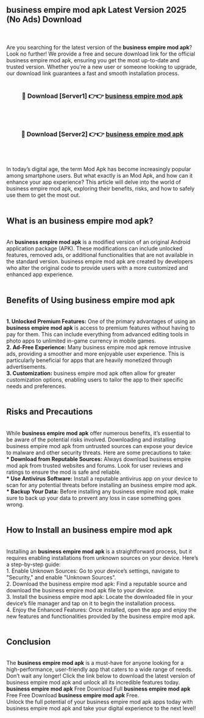 ## business empire mod apk Latest Version 2025 (No Ads) Download
<br><br>
Are you searching for the latest version of the <strong>business empire mod apk</strong>? Look no further! We provide a free and secure download link for the official business empire mod apk, ensuring you get the most up-to-date and trusted version. Whether you're a new user or someone looking to upgrade, our download link guarantees a fast and smooth installation process.
<br>
<br>
<div align="center">
<h3>🔴 Download [Server1] 👉👉 <a href="https://modyolo.store/business_empire_mod_apk">business empire mod apk</a></h3><br>
<br>
<h3>🔴 Download [Server2] 👉👉 <a href="https://modyolo.store/business_empire_mod_apk">business empire mod apk</a></h3><br>
</div>
<br>
<br>
In today’s digital age, the term Mod Apk has become increasingly popular among smartphone users. But what exactly is an Mod Apk, and how can it enhance your app experience? This article will delve into the world of business empire mod apk, exploring their benefits, risks, and how to safely use them to get the most out.
<br>
<br>
<h2>What is an business empire mod apk?</h2>
<br>
An <strong>business empire mod apk</strong> is a modified version of an original Android application package (APK). These modifications can include unlocked features, removed ads, or additional functionalities that are not available in the standard version. business empire mod apk are created by developers who alter the original code to provide users with a more customized and enhanced app experience.
<br>
<br>
<h2>Benefits of Using business empire mod apk</h2>
<br>
<strong> 1. Unlocked Premium Features:</strong> One of the primary advantages of using an <strong>business empire mod apk</strong> is access to premium features without having to pay for them. This can include everything from advanced editing tools in photo apps to unlimited in-game currency in mobile games.
<br>
<strong> 2. Ad-Free Experience:</strong> Many business empire mod apk remove intrusive ads, providing a smoother and more enjoyable user experience. This is particularly beneficial for apps that are heavily monetized through advertisements.
<br>
<strong> 3. Customization:</strong> business empire mod apk often allow for greater customization options, enabling users to tailor the app to their specific needs and preferences.
<br>
<br>
<h2>Risks and Precautions</h2>
<br>
While <strong>business empire mod apk</strong> offer numerous benefits, it’s essential to be aware of the potential risks involved. Downloading and installing business empire mod apk from untrusted sources can expose your device to malware and other security threats. Here are some precautions to take:
<br>
<strong> * Download from Reputable Sources:</strong> Always download business empire mod apk from trusted websites and forums. Look for user reviews and ratings to ensure the mod is safe and reliable.
<br>
<strong> * Use Antivirus Software:</strong> Install a reputable antivirus app on your device to scan for any potential threats before installing an business empire mod apk.
<br>
<strong> * Backup Your Data:</strong> Before installing any business empire mod apk, make sure to back up your data to prevent any loss in case something goes wrong.
<br>
<br>
<h2>How to Install an business empire mod apk</h2>
<br>
Installing an <strong>business empire mod apk</strong> is a straightforward process, but it requires enabling installations from unknown sources on your device. Here’s a step-by-step guide:
<br>
 1. Enable Unknown Sources: Go to your device’s settings, navigate to "Security," and enable "Unknown Sources".
<br>
 2. Download the business empire mod apk: Find a reputable source and download the business empire mod apk file to your device.
<br>
 3. Install the business empire mod apk: Locate the downloaded file in your device’s file manager and tap on it to begin the installation process.
<br>
 4. Enjoy the Enhanced Features: Once installed, open the app and enjoy the new features and functionalities provided by the business empire mod apk.
<br>
<br>
<h2><strong>Conclusion</strong></h2>
<br>
The <strong>business empire mod apk</strong> is a must-have for anyone looking for a high-performance, user-friendly app that caters to a wide range of needs. Don’t wait any longer! Click the link below to download the latest version of business empire mod apk and unlock all its incredible features today.
<br>
<strong>business empire mod apk</strong> Free Download Full <strong>business empire mod apk</strong> Free Free Download <strong>business empire mod apk</strong> Free.
<br>
Unlock the full potential of your business empire mod apk apps today with business empire mod apk and take your digital experience to the next level!

